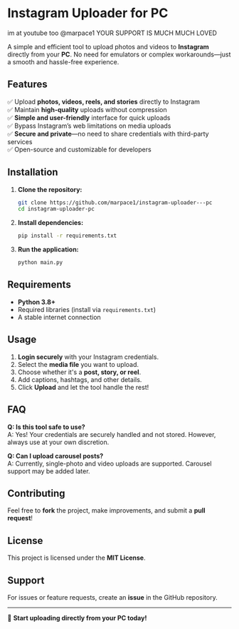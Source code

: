 # Instagram Uploader for PC

im at youtube too @marpace1 YOUR SUPPORT IS MUCH MUCH LOVED

A simple and efficient tool to upload photos and videos to **Instagram** directly from your **PC**. No need for emulators or complex workarounds—just a smooth and hassle-free experience.

## Features
✅ Upload **photos, videos, reels, and stories** directly to Instagram  
✅ Maintain **high-quality** uploads without compression  
✅ **Simple and user-friendly** interface for quick uploads  
✅ Bypass Instagram’s web limitations on media uploads  
✅ **Secure and private**—no need to share credentials with third-party services  
✅ Open-source and customizable for developers  

## Installation
1. **Clone the repository:**  
   ```sh
   git clone https://github.com/marpace1/instagram-uploader---pc
   cd instagram-uploader-pc
   ```
2. **Install dependencies:**  
   ```sh
   pip install -r requirements.txt
   ```
3. **Run the application:**  
   ```sh
   python main.py
   ```

## Requirements
- **Python 3.8+**
- Required libraries (install via `requirements.txt`)
- A stable internet connection

## Usage
1. **Login securely** with your Instagram credentials.
2. Select the **media file** you want to upload.
3. Choose whether it's a **post, story, or reel**.
4. Add captions, hashtags, and other details.
5. Click **Upload** and let the tool handle the rest!

## FAQ
**Q: Is this tool safe to use?**  
A: Yes! Your credentials are securely handled and not stored. However, always use at your own discretion.

**Q: Can I upload carousel posts?**  
A: Currently, single-photo and video uploads are supported. Carousel support may be added later.

## Contributing
Feel free to **fork** the project, make improvements, and submit a **pull request**!

## License
This project is licensed under the **MIT License**.

## Support
For issues or feature requests, create an **issue** in the GitHub repository.

---
🚀 **Start uploading directly from your PC today!**

